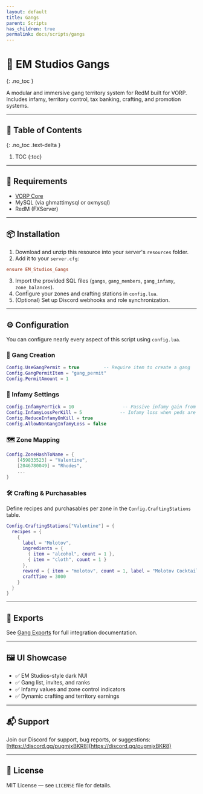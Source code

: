 ```yaml
---
layout: default
title: Gangs
parent: Scripts
has_children: true
permalink: docs/scripts/gangs
---
```


# 🏴 EM Studios Gangs
{: .no_toc }

A modular and immersive gang territory system for RedM built for VORP. Includes infamy, territory control, tax banking, crafting, and promotion systems.

---

## 📑 Table of Contents
{: .no_toc .text-delta }

1. TOC
{:toc}

---

## 🔧 Requirements

- [VORP Core](https://github.com/VORPCORE/vorp_core-lua)
- MySQL (via ghmattimysql or oxmysql)
- RedM (FXServer)

---

## 📦 Installation

1. Download and unzip this resource into your server's `resources` folder.
2. Add it to your `server.cfg`:

```cfg
ensure EM_Studios_Gangs
```

3. Import the provided SQL files (`gangs`, `gang_members`, `gang_infamy`, `zone_balances`).
4. Configure your zones and crafting stations in `config.lua`.
5. (Optional) Set up Discord webhooks and role synchronization.

---

## ⚙️ Configuration

You can configure nearly every aspect of this script using `config.lua`.

### 🔐 Gang Creation

```lua
Config.UseGangPermit = true         -- Require item to create a gang
Config.GangPermitItem = "gang_permit"
Config.PermitAmount = 1
```

### 🧾 Infamy Settings

```lua
Config.InfamyPerTick = 10                  -- Passive infamy gain from KOTH
Config.InfamyLossPerKill = 5              -- Infamy loss when peds are killed
Config.ReduceInfamyOnKill = true
Config.AllowNonGangInfamyLoss = false
```

### 🗺️ Zone Mapping

```lua
Config.ZoneHashToName = {
    [459833523] = "Valentine",
    [2046780049] = "Rhodes",
    ...
}
```

### 🛠️ Crafting & Purchasables

Define recipes and purchasables per zone in the `Config.CraftingStations` table.

```lua
Config.CraftingStations["Valentine"] = {
  recipes = {
    {
      label = "Molotov",
      ingredients = {
        { item = "alcohol", count = 1 },
        { item = "cloth", count = 1 }
      },
      reward = { item = "molotov", count = 1, label = "Molotov Cocktail" },
      craftTime = 3000
    }
  }
}
```

---

## 🔁 Exports

See [Gang Exports](./gang-exports) for full integration documentation.


---

## 🖼️ UI Showcase

- ✅ EM Studios-style dark NUI
- ✅ Gang list, invites, and ranks
- ✅ Infamy values and zone control indicators
- ✅ Dynamic crafting and territory earnings

---

## 📬 Support

Join our Discord for support, bug reports, or suggestions:  
[https://discord.gg/pugmjxBKR8](https://discord.gg/pugmjxBKR8)

---

## 📄 License

MIT License — see `LICENSE` file for details.

